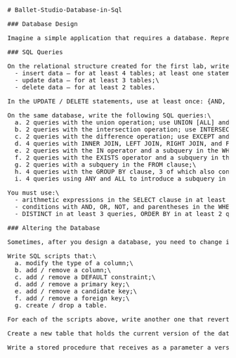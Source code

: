 <pre>
# Ballet-Studio-Database-in-Sql

### Database Design

Imagine a simple application that requires a database. Represent the application data in a relational structure and implement the structure in a SQL Server database. The database must contain at least: 10 tables, two 1:n relationships, one m:n relationship.

### SQL Queries

On the relational structure created for the first lab, write SQL statements that:\
  - insert data – for at least 4 tables; at least one statement must violate referential integrity constraints;\
  - update data – for at least 3 tables;\
  - delete data – for at least 2 tables.

In the UPDATE / DELETE statements, use at least once: {AND, OR, NOT},  {<,<=,=,>,>=,<> }, IS [NOT] NULL, IN, BETWEEN, LIKE.

On the same database, write the following SQL queries:\
  a. 2 queries with the union operation; use UNION [ALL] and OR;\
  b. 2 queries with the intersection operation; use INTERSECT and IN;\
  c. 2 queries with the difference operation; use EXCEPT and NOT IN;\
  d. 4 queries with INNER JOIN, LEFT JOIN, RIGHT JOIN, and FULL JOIN (one query per operator); one query will join at least 3 tables, while another one will join at        least two many-to-many relationships;\
  e. 2 queries with the IN operator and a subquery in the WHERE clause; in at least one case, the subquery must include a subquery in its own WHERE clause;\
  f. 2 queries with the EXISTS operator and a subquery in the WHERE clause;\
  g. 2 queries with a subquery in the FROM clause;\                         
  h. 4 queries with the GROUP BY clause, 3 of which also contain the HAVING clause; 2 of the latter will also have a subquery in the HAVING clause; use the aggregation      operators: COUNT, SUM, AVG, MIN, MAX;\
  i. 4 queries using ANY and ALL to introduce a subquery in the WHERE clause (2 queries per operator); rewrite 2 of them with aggregation operators, and the other 2        with IN / [NOT] IN.

You must use:\
  - arithmetic expressions in the SELECT clause in at least 3 queries;\
  - conditions with AND, OR, NOT, and parentheses in the WHERE clause in at least 3 queries;\
  - DISTINCT in at least 3 queries, ORDER BY in at least 2 queries, and TOP in at least 2 queries.

### Altering the Database

Sometimes, after you design a database, you need to change its structure. Unfortunately, changes aren’t correct every time, so they must be reverted. Your task is to create a versioning mechanism that allows you to easily switch between database versions.\

Write SQL scripts that:\
  a. modify the type of a column;\
  b. add / remove a column;\
  c. add / remove a DEFAULT constraint;\
  d. add / remove a primary key;\
  e. add / remove a candidate key;\
  f. add / remove a foreign key;\
  g. create / drop a table.

For each of the scripts above, write another one that reverts the operation. Place each script in a stored procedure. Use a simple, intuitive naming convention.\

Create a new table that holds the current version of the database schema. Simplifying assumption: the version is an integer number.\

Write a stored procedure that receives as a parameter a version number and brings the database to that version.
</pre>
